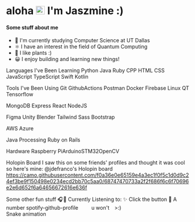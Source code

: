 # aloha <img src="https://user-images.githubusercontent.com/1303154/88677602-1635ba80-d120-11ea-84d8-d263ba5fc3c0.gif" width="24" height="23"/> I'm Jaszmine :)

#### Some stuff about me
- 🔭 I'm currently studying Computer Science at UT Dallas
- ⚛️ I have an interest in the field of Quantum Computing
- 🌱 I like plants :)
- 😀 I enjoy building and learning new things!

Languages I've Been Learning
Python Java Ruby CPP HTML CSS JavaScript TypeScript Swift Kotlin

Tools I've Been Using
Git GithubActions Postman Docker Firebase Linux QT Tensorflow

MongoDB Express React NodeJS

Figma Unity Blender Tailwind Sass Bootstrap

AWS Azure

Java Processing Ruby on Rails

Hardware
Raspberry PiArduinoSTM32OpenCV




Holopin Board
I saw this on some friends' profiles and thought it was cool so here's mine: @jdefranco's Holopin board
https://camo.githubusercontent.com/f0a36e0e65159e4a3ec1f0f5c1d0d9c24ef3be9f150498e0234ecd2bb70c5aa0/68747470733a2f2f686f6c6f70696e2e6d652f6a64656672616e636f

Some other fun stuff
🎧🎤 Currently Listening to:	✨ Click the button	🦑 A number
spotify-github-profile	 
 u won't >:)
 	
Snake animation
